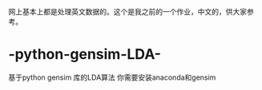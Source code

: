 网上基本上都是处理英文数据的。这个是我之前的一个作业，中文的，供大家参考。
# -python-gensim-LDA-
基于python gensim 库的LDA算法
你需要安装anaconda和gensim
